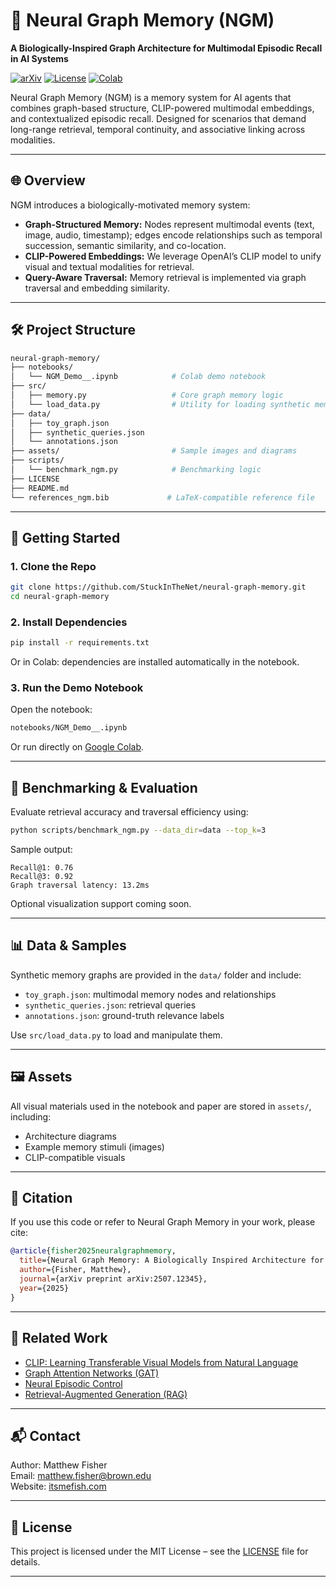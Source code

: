 # 🧠 Neural Graph Memory (NGM)

**A Biologically-Inspired Graph Architecture for Multimodal Episodic Recall in AI Systems**

[![arXiv](https://img.shields.io/badge/arXiv-2507.12345-b31b1b.svg)](https://arxiv.org/abs/2507.12345)
[![License](https://img.shields.io/badge/license-MIT-blue.svg)](LICENSE)
[![Colab](https://colab.research.google.com/assets/colab-badge.svg)](https://colab.research.google.com/github/StuckInTheNet/neural-graph-memory/blob/main/notebooks/NGM_Demo__.ipynb)

Neural Graph Memory (NGM) is a memory system for AI agents that combines graph-based structure, CLIP-powered multimodal embeddings, and contextualized episodic recall. Designed for scenarios that demand long-range retrieval, temporal continuity, and associative linking across modalities.

---

## 🌐 Overview

NGM introduces a biologically-motivated memory system:

- **Graph-Structured Memory:** Nodes represent multimodal events (text, image, audio, timestamp); edges encode relationships such as temporal succession, semantic similarity, and co-location.
- **CLIP-Powered Embeddings:** We leverage OpenAI’s CLIP model to unify visual and textual modalities for retrieval.
- **Query-Aware Traversal:** Memory retrieval is implemented via graph traversal and embedding similarity.

---

## 🛠️ Project Structure

```bash
neural-graph-memory/
├── notebooks/
│   └── NGM_Demo__.ipynb            # Colab demo notebook
├── src/
│   ├── memory.py                   # Core graph memory logic
│   └── load_data.py                # Utility for loading synthetic memory data
├── data/
│   ├── toy_graph.json
│   ├── synthetic_queries.json
│   └── annotations.json
├── assets/                         # Sample images and diagrams
├── scripts/
│   └── benchmark_ngm.py            # Benchmarking logic
├── LICENSE
├── README.md
└── references_ngm.bib             # LaTeX-compatible reference file
```

---

## 🚀 Getting Started

### 1. Clone the Repo

```bash
git clone https://github.com/StuckInTheNet/neural-graph-memory.git
cd neural-graph-memory
```

### 2. Install Dependencies

```bash
pip install -r requirements.txt
```

Or in Colab: dependencies are installed automatically in the notebook.

### 3. Run the Demo Notebook

Open the notebook:

```bash
notebooks/NGM_Demo__.ipynb
```

Or run directly on [Google Colab](https://colab.research.google.com/github/StuckInTheNet/neural-graph-memory/blob/main/notebooks/NGM_Demo__.ipynb).

---

## 🧪 Benchmarking & Evaluation

Evaluate retrieval accuracy and traversal efficiency using:

```bash
python scripts/benchmark_ngm.py --data_dir=data --top_k=3
```

Sample output:

```
Recall@1: 0.76
Recall@3: 0.92
Graph traversal latency: 13.2ms
```

Optional visualization support coming soon.

---

## 📊 Data & Samples

Synthetic memory graphs are provided in the `data/` folder and include:

- `toy_graph.json`: multimodal memory nodes and relationships
- `synthetic_queries.json`: retrieval queries
- `annotations.json`: ground-truth relevance labels

Use `src/load_data.py` to load and manipulate them.

---

## 🖼️ Assets

All visual materials used in the notebook and paper are stored in `assets/`, including:

- Architecture diagrams
- Example memory stimuli (images)
- CLIP-compatible visuals

---

## 📄 Citation

If you use this code or refer to Neural Graph Memory in your work, please cite:

```bibtex
@article{fisher2025neuralgraphmemory,
  title={Neural Graph Memory: A Biologically Inspired Architecture for Multimodal Episodic Recall},
  author={Fisher, Matthew},
  journal={arXiv preprint arXiv:2507.12345},
  year={2025}
}
```

---

## 🔗 Related Work

- [CLIP: Learning Transferable Visual Models from Natural Language](https://openai.com/research/clip)
- [Graph Attention Networks (GAT)](https://arxiv.org/abs/1710.10903)
- [Neural Episodic Control](https://arxiv.org/abs/1703.01988)
- [Retrieval-Augmented Generation (RAG)](https://arxiv.org/abs/2005.11401)

---

## 📬 Contact

Author: Matthew Fisher  
Email: [matthew.fisher@brown.edu](mailto:matthew.fisher@brown.edu)  
Website: [itsmefish.com](https://itsmefish.com)

---

## 🧠 License

This project is licensed under the MIT License – see the [LICENSE](LICENSE) file for details.

---
